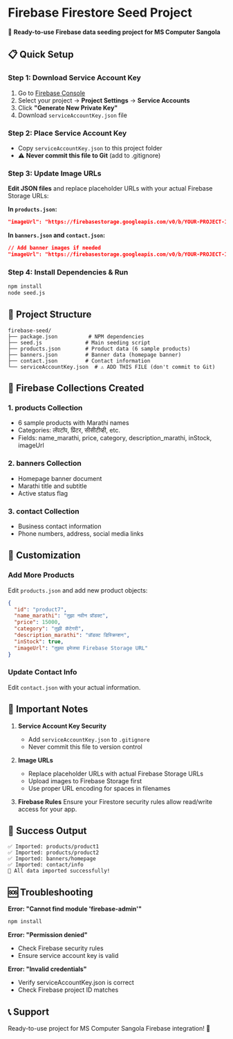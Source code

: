 # Firebase Firestore Seed Project

🚀 **Ready-to-use Firebase data seeding project for MS Computer Sangola**

## 📋 Quick Setup

### Step 1: Download Service Account Key
1. Go to [Firebase Console](https://console.firebase.google.com/)
2. Select your project → **Project Settings** → **Service Accounts**
3. Click **"Generate New Private Key"**
4. Download `serviceAccountKey.json` file

### Step 2: Place Service Account Key
- Copy `serviceAccountKey.json` to this project folder
- ⚠️ **Never commit this file to Git** (add to .gitignore)

### Step 3: Update Image URLs
**Edit JSON files** and replace placeholder URLs with your actual Firebase Storage URLs:

**In `products.json`:**
```json
"imageUrl": "https://firebasestorage.googleapis.com/v0/b/YOUR-PROJECT-ID.appspot.com/o/products%2Fyour-image.jpg?alt=media"
```

**In `banners.json` and `contact.json`:**
```json
// Add banner images if needed
"imageUrl": "https://firebasestorage.googleapis.com/v0/b/YOUR-PROJECT-ID.appspot.com/o/banners%2Fbanner.jpg?alt=media"
```

### Step 4: Install Dependencies & Run
```bash
npm install
node seed.js
```

## 📁 Project Structure

```
firebase-seed/
├── package.json          # NPM dependencies
├── seed.js              # Main seeding script
├── products.json        # Product data (6 sample products)
├── banners.json         # Banner data (homepage banner)
├── contact.json         # Contact information
└── serviceAccountKey.json  # ⚠️ ADD THIS FILE (don't commit to Git)
```

## 🎯 Firebase Collections Created

### 1. **products** Collection
- 6 sample products with Marathi names
- Categories: लॅपटॉप, प्रिंटर, सीसीटीव्ही, etc.
- Fields: name_marathi, price, category, description_marathi, inStock, imageUrl

### 2. **banners** Collection
- Homepage banner document
- Marathi title and subtitle
- Active status flag

### 3. **contact** Collection
- Business contact information
- Phone numbers, address, social media links

## 🔧 Customization

### Add More Products
Edit `products.json` and add new product objects:
```json
{
  "id": "product7",
  "name_marathi": "तुझा नवीन प्रॉडक्ट",
  "price": 15000,
  "category": "तुझी कॅटेगरी",
  "description_marathi": "प्रॉडक्ट डिस्क्रिप्शन",
  "inStock": true,
  "imageUrl": "तुझ्या इमेजचा Firebase Storage URL"
}
```

### Update Contact Info
Edit `contact.json` with your actual information.

## 🚨 Important Notes

1. **Service Account Key Security**
   - Add `serviceAccountKey.json` to `.gitignore`
   - Never commit this file to version control

2. **Image URLs**
   - Replace placeholder URLs with actual Firebase Storage URLs
   - Upload images to Firebase Storage first
   - Use proper URL encoding for spaces in filenames

3. **Firebase Rules**
   Ensure your Firestore security rules allow read/write access for your app.

## 🎉 Success Output
```
✅ Imported: products/product1
✅ Imported: products/product2
✅ Imported: banners/homepage
✅ Imported: contact/info
🎉 All data imported successfully!
```

## 🆘 Troubleshooting

**Error: "Cannot find module 'firebase-admin'"**
```bash
npm install
```

**Error: "Permission denied"**
- Check Firebase security rules
- Ensure service account key is valid

**Error: "Invalid credentials"**
- Verify serviceAccountKey.json is correct
- Check Firebase project ID matches

## 📞 Support
Ready-to-use project for MS Computer Sangola Firebase integration! 🎯
